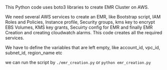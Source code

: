 This Python code uses boto3 libraries to create EMR Cluster on AWS.

We need several AWS services to create an EMR, like Bootstrap script, IAM Roles and Policies,
Instance profile, Security groups, kms key to encrypt EBS Volumes, KMS key grants, Secuirty config for EMR
and finally EMR Creation and creating cloudwatch alarms. This code creates all the required services.

We have to define the variables that are left empty, like account_id, vpc_id, subnet_id, region_name etc

we can run the script by ``./emr_creation.py`` or ``python emr_creation.py``
